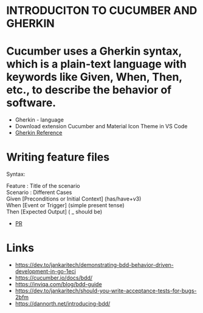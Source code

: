 # INTRODUCITON TO CUCUMBER AND GHERKIN
# Cucumber uses a Gherkin syntax, which is a plain-text language with keywords like Given, When, Then, etc., to describe the behavior of software.

- Gherkin - language
- Download extension Cucumber and Material Icon Theme in VS Code<br>
- [Gherkin Reference](https://cucumber.io/docs/gherkin/reference/)

# Writing feature files

Syntax:

Feature : Title of the scenario<br>
Scenario : Different Cases<br>
Given [Preconditions or Initial Context] (has/have+v3)<br>
When [Event or Trigger] (simple present tense)<br>
Then [Expected Output] ( _ should be) 

- [PR](https://github.com/nabim777/mentorship2023/pull/1)

# Links

- https://dev.to/jankaritech/demonstrating-bdd-behavior-driven-development-in-go-1eci
- https://cucumber.io/docs/bdd/
- https://inviqa.com/blog/bdd-guide
- https://dev.to/jankaritech/should-you-write-acceptance-tests-for-bugs-2bfm
- https://dannorth.net/introducing-bdd/